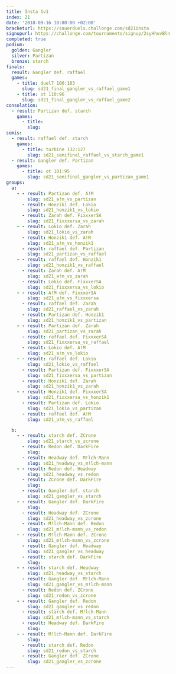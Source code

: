 ```yaml
---
title: Insta 1v1
index: 21
date: '2018-09-16 18:00:00 +02:00'
bracketurl: https://sauerduels.challonge.com/sd21insta
signupurl: https://challonge.com/tournaments/signup/2syHhuvBln
completed: true
podium:
  golden: Gangler
  silver: Partizan
  bronze: starch
finals:
  result: Gangler def. raffael
  games:
    - title: duel7 106:103
      slug: sd21_final_gangler_vs_raffael_game1
    - title: ot 110:96
      slug: sd21_final_gangler_vs_raffael_game2
consolation:
  - result: Partizan def. starch
    games:
      - title:
        slug: 
semis:
  - result: raffael def. starch
    games:
      - title: turbine 132:127
        slug: sd21_semifinal_raffael_vs_starch_game1
  - result: Gangler def. Partizan
    games:
      - title: ot 101:95
        slug: sd21_semifinal_gangler_vs_partizan_game1
groups:
  a:
    - - result: Partizan def. A!M
        slug: sd21_a!m_vs_partizan
      - result: Honzik1 def. Lokio
        slug: sd21_honzik1_vs_lokio
      - result: Zarah def. FixxxerSA
        slug: sd21_fixxxersa_vs_zarah
    - - result: Lokio def. Zarah
        slug: sd21_lokio_vs_zarah
      - result: Honzik1 def. A!M
        slug: sd21_a!m_vs_honzik1
      - result: raffael def. Partizan
        slug: sd21_partizan_vs_raffael
    - - result: raffael def. Honzik1
        slug: sd21_honzik1_vs_raffael
      - result: Zarah def. A!M
        slug: sd21_a!m_vs_zarah
      - result: Lokio def. FixxxerSA
        slug: sd21_fixxxersa_vs_lokio
    - - result: A!M def. FixxxerSA
        slug: sd21_a!m_vs_fixxxersa
      - result: raffael def. Zarah
        slug: sd21_raffael_vs_zarah
      - result: Partizan def. Honzik1
        slug: sd21_honzik1_vs_partizan
    - - result: Partizan def. Zarah
        slug: sd21_partizan_vs_zarah
      - result: raffael def. FixxxerSA
        slug: sd21_fixxxersa_vs_raffael
      - result: Lokio def. A!M
        slug: sd21_a!m_vs_lokio
    - - result: raffael def. Lokio
        slug: sd21_lokio_vs_raffael
      - result: Partizan def. FixxxerSA
        slug: sd21_fixxxersa_vs_partizan
      - result: Honzik1 def. Zarah
        slug: sd21_honzik1_vs_zarah
    - - result: Honzik1 def. FixxxerSA
        slug: sd21_fixxxersa_vs_honzik1
      - result: Partizan def. Lokio
        slug: sd21_lokio_vs_partizan
      - result: raffael def. A!M
        slug: sd21_a!m_vs_raffael

  b:
    - - result: starch def. ZCrone
        slug: sd21_starch_vs_zcrone
      - result: Redon def. DarkFire
        slug: 
      - result: Headway def. M!lch-Mann
        slug: sd21_headway_vs_m!lch-mann
    - - result: Redon def. Headway
        slug: sd21_headway_vs_redon
      - result: ZCrone def. DarkFire
        slug: 
      - result: Gangler def. starch
        slug: sd21_gangler_vs_starch
    - - result: Gangler def. DarkFire
        slug: 
      - result: Headway def. ZCrone
        slug: sd21_headway_vs_zcrone
      - result: M!lch-Mann def. Redon
        slug: sd21_m!lch-mann_vs_redon
    - - result: M!lch-Mann def. ZCrone
        slug: sd21_m!lch-mann_vs_zcrone
      - result: Gangler def. Headway
        slug: sd21_gangler_vs_headway
      - result: starch def. DarkFire
        slug: 
    - - result: starch def. Headway
        slug: sd21_headway_vs_starch
      - result: Gangler def. M!lch-Mann
        slug: sd21_gangler_vs_m!lch-mann
      - result: Redon def. ZCrone
        slug: sd21_redon_vs_zcrone
    - - result: Gangler def. Redon
        slug: sd21_gangler_vs_redon
      - result: starch def. M!lch-Mann
        slug: sd21_m!lch-mann_vs_starch
      - result: Headway def. DarkFire
        slug: 
    - - result: M!lch-Mann def. DarkFire
        slug: 
      - result: starch def. Redon
        slug: sd21_redon_vs_starch
      - result: Gangler def. ZCrone
        slug: sd21_gangler_vs_zcrone
---
```

